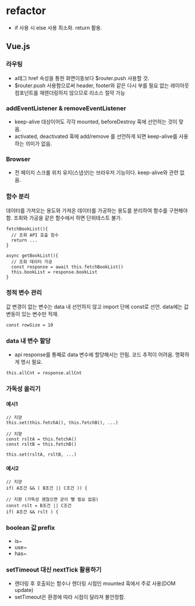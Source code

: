 # refactor
* if 사용 시 else 사용 최소화. return 활용.

## Vue.js
### 라우팅
* a태그 href 속성을 통한 화면이동보다 $router.push 사용할 것.
* $router.push 사용함으로써 header, footer와 같은 다시 부를 필요 없는 레이아웃 컴포넌트를 재렌더링하지 않으므로 리소스 절약 가능

### addEventListener & removeEventListener
* keep-alive 대상이어도 각각 mounted, beforeDestroy 훅에 선언하는 것이 맞음.
* activated, deactivated 훅에 add/remove 를 선언하게 되면 keep-alive를 사용하는 의미가 없음.

### Browser
* 전 페이지 스크롤 위치 유지(스냅샷)는 브라우저 기능이다. keep-alive와 관련 없음.

### 함수 분리
데이터를 가져오는 용도와 가져온 데이터를 가공하는 용도를 분리하여 함수를 구현해야함.
조회와 가공을 같은 함수에서 하면 단위테스트 불가.

```
fetchBookList(){
  // 조회 API 호출 함수
  return ...
}
```
```
async getBookList(){
  // 조회 데이터 가공
  const response = await this.fetchBookList()
  this.bookList = response.bookList
}
```

### 정적 변수 관리
값 변경이 없는 변수는 data 내 선언하지 않고 import 단에 const로 선언. data에는 값 변동이 있는 변수만 적재.
```
const rowSize = 10
```

### data 내 변수 할당
* api response를 통째로 data 변수에 할당해서는 안됨. 코드 추적이 어려움. 명확하게 명시 필요.
```
this.allCnt = response.allCnt
```

### 가독성 올리기
#### 예시1
```
// 지양
this.set(this.fetchA(), this.fetchB(), ...)

// 지향
const rsltA = this.fetchA()
const rsltB = this.fetchB()

this.set(rsltA, rsltB, ...)
```

#### 예시2
```
// 지양
if( A조건 && ( B조건 || C조건 )) {

// 지향 (가독성 괜찮으면 굳이 뺄 필요 없음)
const rslt = B조건 || C조건
if( A조건 && rslt ) {
```

### boolean 값 prefix
* is~
* use~
* has~

### setTimeout 대신 nextTick 활용하기
* 렌더링 후 호출되는 함수나 렌더링 시점인 mounted 훅에서 주로 사용(DOM update)
* setTimeout은 환경에 따라 시점이 달라져 불안정함.

